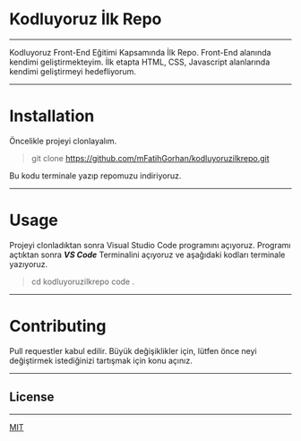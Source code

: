 # Kodluyoruz İlk Repo

---
Kodluyoruz Front-End Eğitimi Kapsamında İlk Repo. Front-End alanında kendimi geliştirmekteyim. İlk etapta HTML, CSS, Javascript alanlarında kendimi geliştirmeyi hedefliyorum.

---
# Installation

Öncelikle projeyi clonlayalım.

> git clone https://github.com/mFatihGorhan/kodluyoruzilkrepo.git

Bu kodu terminale yazıp repomuzu indiriyoruz.

---

# Usage 

Projeyi clonladıktan sonra Visual Studio Code programını açıyoruz. Programı açtıktan sonra ***VS Code*** Terminalini açıyoruz ve aşağıdaki kodları terminale yazıyoruz.

> cd kodluyoruzilkrepo
> code .

---

# Contributing

Pull requestler kabul edilir. Büyük değişiklikler için, lütfen önce neyi değiştirmek istediğinizi tartışmak için konu açınız.

---
## License
---

[MIT](https://choosealicense.com/licenses/mit/)

